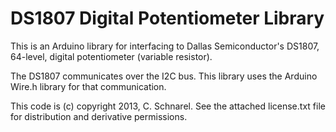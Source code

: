 DS1807 Digital Potentiometer Library
===============

This is an Arduino library for interfacing to Dallas Semiconductor's DS1807, 64-level, digital potentiometer (variable resistor).

The DS1807 communicates over the I2C bus.  This library uses the Arduino Wire.h library for that communication.

This code is (c) copyright 2013, C. Schnarel.  See the attached license.txt file for distribution and derivative permissions.
